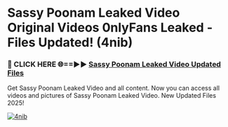 # Sassy Poonam Leaked Video Original Videos 0nlyFans Leaked - Files Updated! (4nib)

<h3>🔴 CLICK HERE 🌐==►► <a href="https://tinyurl.com/2m67pmp6" rel="nofollow">Sassy Poonam Leaked Video Updated Files</a></h3>

Get Sassy Poonam Leaked Video and all content. Now you can access all videos and pictures of Sassy Poonam Leaked Video. New Updated Files 2025!

[![4nib](https://i.imgur.com/H4QAA4z.gif)](https://tinyurl.com/2m67pmp6)